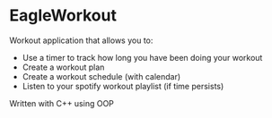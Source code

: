 # EagleWorkout
Workout application that allows you to:
- Use a timer to track how long you have been doing your workout
- Create a workout plan
- Create a workout schedule (with calendar)
- Listen to your spotify workout playlist (if time persists)

Written with C++ using OOP

